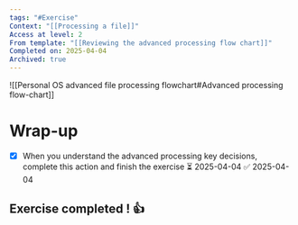 ```yaml
---
tags: "#Exercise"
Context: "[[Processing a file]]"
Access at level: 2
From template: "[[Reviewing the advanced processing flow chart]]"
Completed on: 2025-04-04
Archived: true
---
```



![[Personal OS advanced file processing flowchart#Advanced processing flow-chart]]

# Wrap-up

- [x] When you understand the advanced processing key decisions, complete this action and finish the exercise ⏳ 2025-04-04 ✅ 2025-04-04

## Exercise completed ! 👍  


